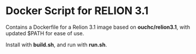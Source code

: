 # Docker Script for RELION 3.1

Contains a Dockerfile for a Relion 3.1 image based on **ouchc/relion3.1**, with updated $PATH for ease of use.

Install with **build.sh**, and run with **run.sh**.
